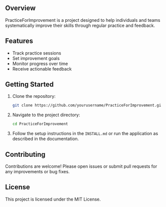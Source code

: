 
## Overview

PracticeForImprovement is a project designed to help individuals and teams systematically improve their skills through regular practice and feedback.

## Features

- Track practice sessions
- Set improvement goals
- Monitor progress over time
- Receive actionable feedback

## Getting Started

1. Clone the repository:
    ```bash
    git clone https://github.com/yourusername/PracticeForImprovement.git
    ```
2. Navigate to the project directory:
    ```bash
    cd PracticeForImprovement
    ```
3. Follow the setup instructions in the `INSTALL.md` or run the application as described in the documentation.

## Contributing

Contributions are welcome! Please open issues or submit pull requests for any improvements or bug fixes.

## License

This project is licensed under the MIT License.
